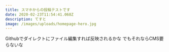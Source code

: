 ```yaml
---
title: スマホからの投稿テストです
date: 2020-02-23T11:54:41.068Z
description: てすと
image: /images/uploads/homepage-hero.jpg
---
```

Githubでダイレクトにファイル編集すれば反映されるかな
でもそれならCMS要らないな
